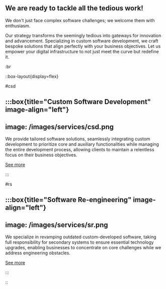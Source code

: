 ## We are ready to tackle all the tedious work!

We don't just face complex software challenges; we welcome them with enthusiasm.

Our strategy transforms the seemingly tedious into gateways for innovation and
advancement. Specializing in custom software development, we craft bespoke
solutions that align perfectly with your business objectives. Let us empower
your digital infrastructure to not just meet the curve but redefine it.

:br

::box-layout{display=flex}

#csd

:::box{title="Custom Software Development" image-align="left"}
---
image: /images/services/csd.png
---

We provide tailored software solutions, seamlessly integrating custom
development to prioritize core and auxiliary functionalities while managing the
entire development process, allowing clients to maintain a relentless focus on
their business objectives.

[See more](services.md)

:::

#rs

:::box{title="Software Re-engineering" image-align="left"}
---
image: /images/services/sr.png
---

We specialize in revamping outdated custom-developed software, taking full
responsibility for secondary systems to ensure essential technology upgrades,
enabling businesses to concentrate on core challenges while we address
engineering obstacles.

[See more](services.md)

:::

::

